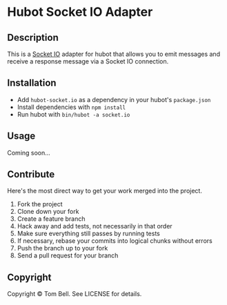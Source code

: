# Hubot Socket IO Adapter

## Description

This is a [Socket IO](http://socket.io) adapter for hubot that allows you to
emit messages and receive a response message via a Socket IO connection.

## Installation

* Add `hubot-socket.io` as a dependency in your hubot's `package.json`
* Install dependencies with `npm install`
* Run hubot with `bin/hubot -a socket.io`

## Usage

Coming soon...

## Contribute

Here's the most direct way to get your work merged into the project.

1. Fork the project
2. Clone down your fork
3. Create a feature branch
4. Hack away and add tests, not necessarily in that order
5. Make sure everything still passes by running tests
6. If necessary, rebase your commits into logical chunks without errors
7. Push the branch up to your fork
8. Send a pull request for your branch

## Copyright

Copyright &copy; Tom Bell. See LICENSE for details.
